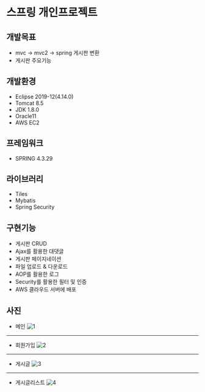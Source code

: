 # 스프링 개인프로젝트

## 개발목표
- mvc -> mvc2 -> spring 게시판 변환
- 게시판 주요기능

## 개발환경
- Eclipse 2019-12(4.14.0)
- Tomcat 8.5
- JDK 1.8.0
- Oracle11
- AWS EC2

## 프레임워크
- SPRING 4.3.29

## 라이브러리
- Tiles
- Mybatis
- Spring Security

## 구현기능
- 게시판 CRUD
- Ajax를 활용한 대댓글
- 게시판 페이지네이션
- 파일 업로드 & 다운로드
- AOP를 활용한 로그
- Security를 활용한 필터 및 인증
- AWS 클라우드 서버에 배포

## 사진
- 메인
![1](https://user-images.githubusercontent.com/72012602/117568951-2bebfd80-b0fe-11eb-821f-925f52ada366.PNG)

***

- 회원가입
![2](https://user-images.githubusercontent.com/72012602/117568952-2d1d2a80-b0fe-11eb-9e3e-1fa36b5e6ef0.PNG)

***

- 게시글
![3](https://user-images.githubusercontent.com/72012602/117568955-2d1d2a80-b0fe-11eb-8123-340fc6b84592.PNG)

***

- 게시글리스트
![4](https://user-images.githubusercontent.com/72012602/117568956-2db5c100-b0fe-11eb-8396-87dad4ebae9d.PNG)
